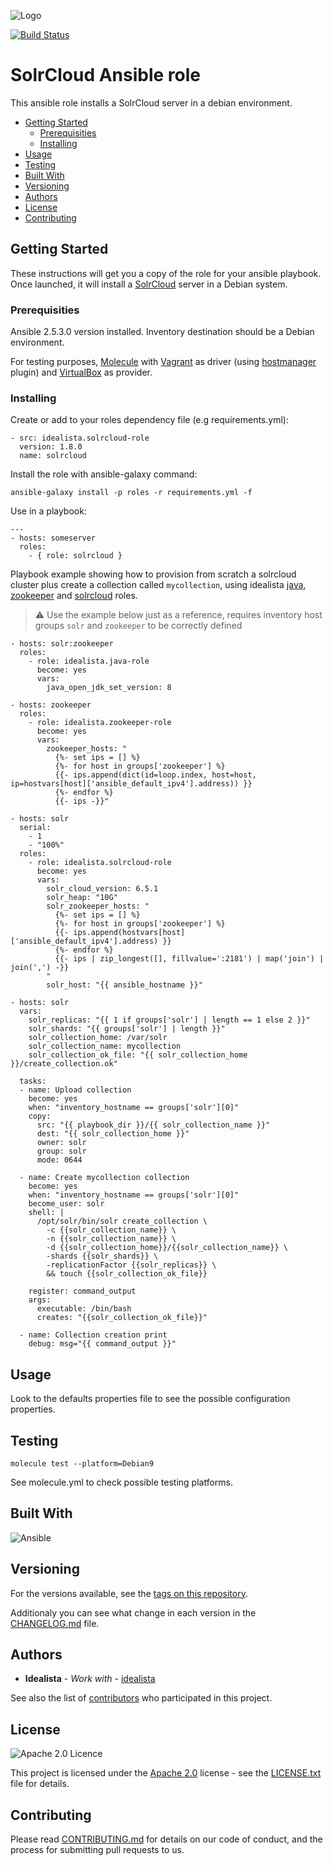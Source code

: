 ![Logo](https://raw.githubusercontent.com/idealista/solrcloud-role/master/logo.gif)

[![Build Status](https://travis-ci.org/idealista/solrcloud-role.png)](https://travis-ci.org/idealista/solrcloud-role)

# SolrCloud Ansible role

This ansible role installs a SolrCloud server in a debian environment.

- [Getting Started](#getting-started)
	- [Prerequisities](#prerequisities)
	- [Installing](#installing)
- [Usage](#usage)
- [Testing](#testing)
- [Built With](#built-with)
- [Versioning](#versioning)
- [Authors](#authors)
- [License](#license)
- [Contributing](#contributing)

## Getting Started

These instructions will get you a copy of the role for your ansible playbook. Once launched, it will install a [SolrCloud](https://cwiki.apache.org/confluence/display/solr/SolrCloud) server in a Debian system.

### Prerequisities

Ansible 2.5.3.0 version installed.
Inventory destination should be a Debian environment.

For testing purposes, [Molecule](https://molecule.readthedocs.io/) with [Vagrant](https://www.vagrantup.com/) as driver (using [hostmanager](https://github.com/devopsgroup-io/vagrant-hostmanager) plugin) and [VirtualBox](https://www.virtualbox.org/) as provider.

### Installing

Create or add to your roles dependency file (e.g requirements.yml):

```
- src: idealista.solrcloud-role
  version: 1.8.0
  name: solrcloud
```

Install the role with ansible-galaxy command:

```
ansible-galaxy install -p roles -r requirements.yml -f
```

Use in a playbook:

```
---
- hosts: someserver
  roles:
    - { role: solrcloud }
```

Playbook example showing how to provision from scratch a solrcloud cluster plus create a collection called `mycollection`, using idealista [java](https://github.com/idealista/java-role), [zookeeper](https://github.com/idealista/zookeeper-role) and [solrcloud](https://github.com/idealista/solrcloud-role) roles.

> :warning: Use the example below just as a reference, requires inventory host groups `solr` and `zookeeper` to be correctly defined
```
- hosts: solr:zookeeper
  roles:
    - role: idealista.java-role
      become: yes
      vars:
        java_open_jdk_set_version: 8   

- hosts: zookeeper
  roles:
    - role: idealista.zookeeper-role
      become: yes
      vars:
        zookeeper_hosts: "
          {%- set ips = [] %}
          {%- for host in groups['zookeeper'] %}
          {{- ips.append(dict(id=loop.index, host=host, ip=hostvars[host]['ansible_default_ipv4'].address)) }}
          {%- endfor %}
          {{- ips -}}"

- hosts: solr
  serial:
    - 1
    - "100%"
  roles:
    - role: idealista.solrcloud-role
      become: yes
      vars:
        solr_cloud_version: 6.5.1
        solr_heap: "10G"
        solr_zookeeper_hosts: "
          {%- set ips = [] %}
          {%- for host in groups['zookeeper'] %}
          {{- ips.append(hostvars[host]['ansible_default_ipv4'].address) }}
          {%- endfor %}
          {{- ips | zip_longest([], fillvalue=':2181') | map('join') | join(',') -}}
        "
        solr_host: "{{ ansible_hostname }}"

- hosts: solr
  vars:
    solr_replicas: "{{ 1 if groups['solr'] | length == 1 else 2 }}"
    solr_shards: "{{ groups['solr'] | length }}"
    solr_collection_home: /var/solr
    solr_collection_name: mycollection
    solr_collection_ok_file: "{{ solr_collection_home }}/create_collection.ok"

  tasks:
  - name: Upload collection
    become: yes
    when: "inventory_hostname == groups['solr'][0]"
    copy:
      src: "{{ playbook_dir }}/{{ solr_collection_name }}"
      dest: "{{ solr_collection_home }}"
      owner: solr
      group: solr
      mode: 0644

  - name: Create mycollection collection
    become: yes
    when: "inventory_hostname == groups['solr'][0]"
    become_user: solr
    shell: |
      /opt/solr/bin/solr create_collection \
        -c {{solr_collection_name}} \
        -n {{solr_collection_name}} \
        -d {{solr_collection_home}}/{{solr_collection_name}} \
        -shards {{solr_shards}} \
        -replicationFactor {{solr_replicas}} \
        && touch {{solr_collection_ok_file}}

    register: command_output
    args:
      executable: /bin/bash
      creates: "{{solr_collection_ok_file}}"

  - name: Collection creation print
    debug: msg="{{ command_output }}"
```

## Usage

Look to the defaults properties file to see the possible configuration properties.

## Testing

```
molecule test --platform=Debian9
```

See molecule.yml to check possible testing platforms.

## Built With

![Ansible](https://img.shields.io/badge/ansible-2.5.3.0-green.svg)

## Versioning

For the versions available, see the [tags on this repository](https://github.com/idealista/solrcloud-role/tags).

Additionaly you can see what change in each version in the [CHANGELOG.md](CHANGELOG.md) file.

## Authors

* **Idealista** - *Work with* - [idealista](https://github.com/idealista)

See also the list of [contributors](https://github.com/idealista/solrcloud-role/contributors) who participated in this project.

## License

![Apache 2.0 Licence](https://img.shields.io/hexpm/l/plug.svg)

This project is licensed under the [Apache 2.0](https://www.apache.org/licenses/LICENSE-2.0) license - see the [LICENSE.txt](LICENSE.txt) file for details.

## Contributing

Please read [CONTRIBUTING.md](CONTRIBUTING.md) for details on our code of conduct, and the process for submitting pull requests to us.
